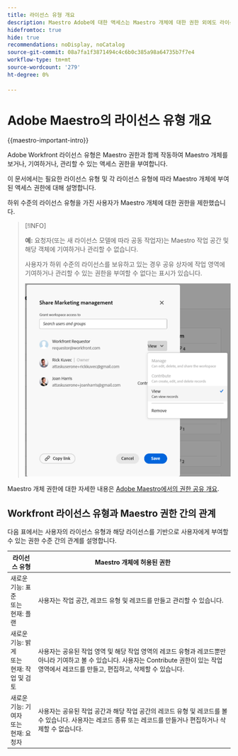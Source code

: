 ```yaml
---
title: 라이선스 유형 개요
description: Maestro Adobe에 대한 액세스는 Maestro 개체에 대한 권한 외에도 라이선스 유형에 따라 다릅니다.
hidefromtoc: true
hide: true
recommendations: noDisplay, noCatalog
source-git-commit: 08a7fa1f3871494c4c6b0c385a98a64735b7f7e4
workflow-type: tm+mt
source-wordcount: '279'
ht-degree: 0%

---
```


<!--update the metadata with real things when making this public; also update the description with something like this: Not all users in the organization have the same access and permissions to use Adobe Maestro. This article describes the levels of access that users could have to Adobe Maestro. -->
<!--update the title and the metadata title if Maestro is NOT its own product - because the title is too generic for it being a Workfront capability-->

# Adobe Maestro의 라이선스 유형 개요

{{maestro-important-intro}}

Adobe Workfront 라이선스 유형은 Maestro 권한과 함께 작동하여 Maestro 개체를 보거나, 기여하거나, 관리할 수 있는 액세스 권한을 부여합니다.

이 문서에서는 필요한 라이선스 유형 및 각 라이선스 유형에 따라 Maestro 개체에 부여된 액세스 권한에 대해 설명합니다.

하위 수준의 라이선스 유형을 가진 사용자가 Maestro 개체에 대한 권한을 제한했습니다.

>[!INFO]
>
>**예:** 요청자(또는 새 라이선스 모델에 따라 공동 작업자)는 Maestro 작업 공간 및 해당 객체에 기여하거나 관리할 수 없습니다.
>
>사용자가 하위 수준의 라이선스를 보유하고 있는 경우 공유 상자에 작업 영역에 기여하거나 관리할 수 있는 권한을 부여할 수 없다는 표시가 있습니다.
>
>![](assets/permissions-grayed-out-for-requestor-user.png)


Maestro 개체 권한에 대한 자세한 내용은 [Adobe Maestro에서의 권한 공유 개요](/help/quicksilver/maestro/access/sharing-permissions-overview.md).

## Workfront 라이선스 유형과 Maestro 권한 간의 관계

다음 표에서는 사용자의 라이선스 유형과 해당 라이선스를 기반으로 사용자에게 부여할 수 있는 권한 수준 간의 관계를 설명합니다.


| 라이선스 유형 | Maestro 개체에 허용된 권한 |
|------------------------------------------------|-------------------------------------------------------------------------------------------------------------------------------------------------------------------------------|
| 새로운 기능: 표준 <br> 또는 <br>현재: 플랜 | 사용자는 작업 공간, 레코드 유형 및 레코드를 만들고 관리할 수 있습니다. |
| 새로운 기능: 밝게 <br> 또는 <br>현재: 작업 및 검토 | 사용자는 공유된 작업 영역 및 해당 작업 영역의 레코드 유형과 레코드뿐만 아니라 기여하고 볼 수 있습니다.  사용자는 Contribute 권한이 있는 작업 영역에서 레코드를 만들고, 편집하고, 삭제할 수 있습니다. |
| 새로운 기능: 기여자 <br> 또는 <br>현재: 요청자 | 사용자는 공유된 작업 공간과 해당 작업 공간의 레코드 유형 및 레코드를 볼 수 있습니다. 사용자는 레코드 종류 또는 레코드를 만들거나 편집하거나 삭제할 수 없습니다. |



